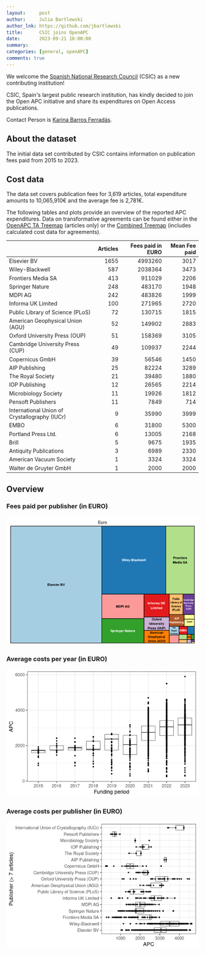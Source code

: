 ```yaml
---
layout:     post
author:     Julia Bartlewski
author_lnk: https://github.com/jbartlewski
title:      CSIC joins OpenAPC
date:       2023-09-21 10:00:00
summary:    
categories: [general, openAPC]
comments: true
---
```





We welcome the [Spanish National Research Council](https://www.csic.es/en/csic) (CSIC) as a new contributing institution!

CSIC, Spain's largest public research institution, has kindly decided to join the Open APC initiative and share its expenditures on Open Access publications.

Contact Person is [Karina Barros Ferradás](mailto:karina.barros@bib.csic.es).

## About the dataset

The initial data set contributed by CSIC contains information on publication fees paid from 2015 to 2023. 

## Cost data



The data set covers publication fees for 3,619 articles, total expenditure amounts to 10,065,910€ and the average fee is 2,781€. 

The following tables and plots provide an overview of the reported APC expenditures. Data on transformative agreements can be found either in the [OpenAPC TA Treemap](https://treemaps.openapc.net/apcdata/transformative-agreements/#institution/Consejo%20Superior%20de%20Investigaciones%20Cientificas%20(CSIC)/) (articles only) or the [Combined Treemap](https://treemaps.openapc.net/apcdata/combined/#institution/Consejo%20Superior%20de%20Investigaciones%20Cientificas%20(CSIC)/) (includes calculated cost data for agreements).





|                                              | Articles| Fees paid in EURO| Mean Fee paid|
|:---------------------------------------------|--------:|-----------------:|-------------:|
|Elsevier BV                                   |     1655|           4993260|          3017|
|Wiley-Blackwell                               |      587|           2038364|          3473|
|Frontiers Media SA                            |      413|            911029|          2206|
|Springer Nature                               |      248|            483170|          1948|
|MDPI AG                                       |      242|            483826|          1999|
|Informa UK Limited                            |      100|            271965|          2720|
|Public Library of Science (PLoS)              |       72|            130715|          1815|
|American Geophysical Union (AGU)              |       52|            149902|          2883|
|Oxford University Press (OUP)                 |       51|            158369|          3105|
|Cambridge University Press (CUP)              |       49|            109937|          2244|
|Copernicus GmbH                               |       39|             56546|          1450|
|AIP Publishing                                |       25|             82224|          3289|
|The Royal Society                             |       21|             39480|          1880|
|IOP Publishing                                |       12|             26565|          2214|
|Microbiology Society                          |       11|             19926|          1812|
|Pensoft Publishers                            |       11|              7849|           714|
|International Union of Crystallography (IUCr) |        9|             35990|          3999|
|EMBO                                          |        6|             31800|          5300|
|Portland Press Ltd.                           |        6|             13005|          2168|
|Brill                                         |        5|              9675|          1935|
|Antiquity Publications                        |        3|              6989|          2330|
|American Vacuum Society                       |        1|              3324|          3324|
|Walter de Gruyter GmbH                        |        1|              2000|          2000|



## Overview

### Fees paid per publisher (in EURO)

![plot of chunk tree_csic_2023_09_21_full](/figure/tree_csic_2023_09_21_full-1.png)

###  Average costs per year (in EURO)

![plot of chunk box_csic_2023_09_21_year_full](/figure/box_csic_2023_09_21_year_full-1.png)

###  Average costs per publisher (in EURO)

![plot of chunk box_csic_2023_09_21_publisher_full](/figure/box_csic_2023_09_21_publisher_full-1.png)


